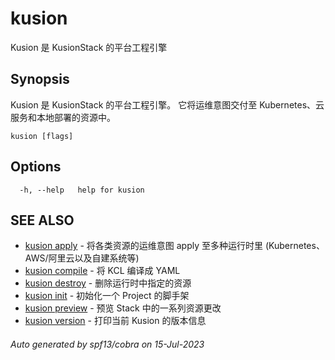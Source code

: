 # kusion

Kusion 是 KusionStack 的平台工程引擎

## Synopsis

Kusion 是 KusionStack 的平台工程引擎。 它将运维意图交付至 Kubernetes、云服务和本地部署的资源中。

```
kusion [flags]
```

## Options

```
  -h, --help   help for kusion
```

## SEE ALSO

* [kusion apply](apply.md)	 - 将各类资源的运维意图 apply 至多种运行时里 (Kubernetes、AWS/阿里云以及自建系统等)
* [kusion compile](compile.md)	 - 将 KCL 编译成 YAML
* [kusion destroy](destroy.md)	 - 删除运行时中指定的资源
* [kusion init](init.md)	 - 初始化一个 Project 的脚手架
* [kusion preview](preview.md)	 - 预览 Stack 中的一系列资源更改
* [kusion version](version.md)	 - 打印当前 Kusion 的版本信息

###### Auto generated by spf13/cobra on 15-Jul-2023

